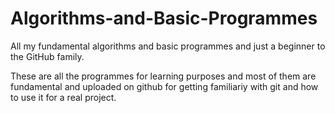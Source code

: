 # Algorithms-and-Basic-Programmes
All my fundamental algorithms and basic programmes and just a beginner to the GitHub family.

These are all the programmes for learning purposes and most of them are fundamental and uploaded on github for getting familiariy
with git and how to use it for a real project.
